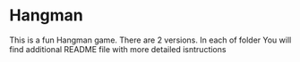 # Hangman

This is a fun Hangman game. 
There are 2 versions. In each of folder You will find additional README file with more detailed isntructions
